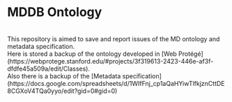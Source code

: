 # MDDB Ontology
<br />
This repository is aimed to save and report issues of the MD ontology and metadata specification.
<br />
Here is stored a backup of the ontology developed in [Web Protégé](https://webprotege.stanford.edu/#projects/3f319613-2423-446e-af3f-dfdfe45a509a/edit/Classes).
<br />
Also there is a backup of the [Metadata specification](https://docs.google.com/spreadsheets/d/1WIfFnj_cp1aQaHYiwTlfkjznCttDE8CGXoV4TQa0yyo/edit?gid=0#gid=0)
